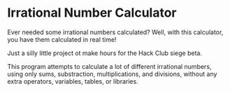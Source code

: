 # Irrational Number Calculator
Ever needed some irrational numbers calculated? Well, with this calculator,
you have them calculated in real time!

Just a silly little project ot make hours for the Hack Club siege beta.

This program attempts to calculate a lot of different irrational numbers,
using only sums, substraction, multiplications, and divisions, without any
extra operators, variables, tables, or libraries.